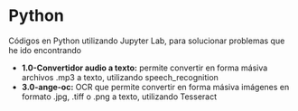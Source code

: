 # Python
Códigos en Python utilizando Jupyter Lab, para solucionar problemas que he ido encontrando

* **1.0-Convertidor audio a texto:** permite convertir en forma másiva archivos .mp3 a texto, utilizando speech_recognition
* **3.0-ange-oc:** OCR que permite convertir en forma másiva imágenes en formato .jpg, .tiff o .png a texto, utilizando Tesseract

